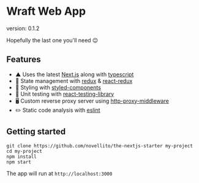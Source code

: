 # Wraft Web App

version: 0.1.2

Hopefully the last one you'll need 😉

## Features
- ▲ Uses the latest [Next.js](https://github.com/zeit/next.js) along with [typescript](https://www.typescriptlang.org/)
- 🔮 State management with [redux](https://github.com/reactjs/redux) & [react-redux](https://github.com/reactjs/react-redux)
- 💅 Styling with [styled-components](https://github.com/styled-components/styled-components)
- 🐐 Unit testing with [react-testing-library](https://github.com/testing-library/react-testing-library)
- 🖥 Custom reverse proxy server using [http-proxy-middleware](https://github.com/chimurai/http-proxy-middleware)
- ✏️ Static code analysis with [eslint](https://eslint.org/)


## Getting started
```
git clone https://github.com/novellito/the-nextjs-starter my-project
cd my-project
npm install
npm start
```

The app will run at `http://localhost:3000`
